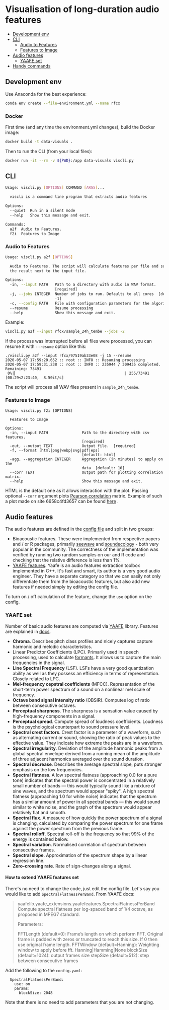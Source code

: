 # Visualisation of long-duration audio features

- [Development env](#development-env)
- [CLI](#cli)
  * [Audio to Features](#audio-to-features)
  * [Features to Image](#features-to-image)
- [Audio features](#audio-features)
  * [YAAFE set](#yaafe-set)
- [Handy commands](#handy-commands)

## Development env

Use Anaconda for the best experience:

```bash
conda env create --file=environment.yml --name rfcx
```

### Docker

First time (and any time the environment.yml changes), build the Docker image:

```bash
docker build -t data-visuals .
```

Then to run the CLI (from your local files):

```bash
docker run -it --rm -v ${PWD}:/app data-visuals viscli.py
```

## CLI

```bash
Usage: viscli.py [OPTIONS] COMMAND [ARGS]...

  viscli is a command line program that extracts audio features

Options:
  --quiet  Run in a silent mode
  --help   Show this message and exit.

Commands:
  a2f  Audio to Features.
  f2i  Features to Image
```

### Audio to Features

```bash
Usage: viscli.py a2f [OPTIONS]

  Audio to Features. The script will calculate features per file and save
  the result next to the input file.

Options:
  -in, --input PATH   Path to a directory with audio in WAV format.
                      [required]
  -j, --jobs INTEGER  Number of jobs to run. Defaults to all cores  [default:
                      -1]
  -c, --config PATH   File with configuration parameters for the algorithm.
  --resume            Resume processing
  --help              Show this message and exit.
```

Example:

```bash
viscli.py a2f --input rfcx/sample_24h_tembe --jobs -2
```

If the process was interrupted before all files were processed, you can resume it with `--resume` option like this:

```
./viscli.py a2f --input rfcx/97519ab33e08 -j 15 --resume
2020-05-07 17:59:20,652 :: root :: INFO :: Resuming processing
2020-05-07 17:59:31,238 :: root :: INFO :: 235944 / 309435 completed. Remaining: 73491
 0%|▏                                                | 255/73491 [00:29<2:23:40,  8.50it/s]
```

The script will process all WAV files present in `sample_24h_tembe`.

### Features to Image

```
Usage: viscli.py f2i [OPTIONS]

  Features to Image

Options:
  -in, --input PATH               Path to the directory with csv features.
                                  [required]
  -out, --output TEXT             Output file.  [required]
  -f, --format [html|png|webp|svg|pdf|eps]
                                  [default: html]
  -agg, --aggregation INTEGER     Aggregation (in minutes) to apply on the
                                  data  [default: 10]
  --corr TEXT                     Output path for plotting correlation matrix.
  --help                          Show this message and exit.
```

HTML is the default one as it allows interaction with the plot. Passing optional `--corr` argument plots [Pearson correlation](https://en.wikipedia.org/wiki/Pearson_correlation_coefficient) matrix. Example of such a plot made on site 6658c4fd3657 can be found [here](https://plotly.com/~tracewsl/390/#/) .


## Audio features

The audio features are defined in the [config file](datavis/config.yaml) and split in two groups:

* Bioacoustic features. These were implemented from respective papers and / or R packages, primarily [seewave](https://cran.r-project.org/package=seewave) and [soundecology](https://cran.r-project.org/package=soundecology) - both very popular in the community. The correctness of the implementation was verified by running two random samples on our and R code and checking that the relative difference is less than 1%. 
* [YAAFE features](http://yaafe.sourceforge.net/). Yaafe is an audio features extraction toolbox implemented in C++. It's fast and smart, its author is a very good audio engineer. They have a separate category so that we can easily not only differentiate them from the bioacoustic features, but also add new features if needed simply by editing the config file. 

To turn on / off calculation of the feature, change the `use` option on the config.

### YAAFE set

Number of basic audio features are computed via [YAAFE](https://github.com/Yaafe/Yaafe) library. Features are explained in [docs](http://yaafe.github.io/Yaafe/features.html).

* **Chroma**. Describes pitch class profiles and nicely captures capture harmonic and melodic characteristics.
* Linear Predictor Coefficients (LPC). Primarily used in speech processing, used to calculate [formants](https://en.wikipedia.org/wiki/Formant). It allows us to capture the main frequencies in the signal. 
* **Line Spectral Frequency** (LSF).  LSFs have a very good quantization ability as well as they possess an efficiency in terms
of representation. Closely related to LPC.
* **Mel-frequency cepstral coefficients** (MFCC). Representation of the short-term power spectrum of a sound on a nonlinear mel scale of frequency.
* **Octave band signal intensity ratio** (OBSIR). Computes log of ratio between consecutive octaves. 
* **Perceptual sharpness**. The sharpness is a sensation value caused by high-frequency components in a signal.
* **Perceptual spread**. Compute spread of loudness coefficients. Loudness is the psychological counterpart to sound pressure level. 
* **Spectral crest factors**. Crest factor is a parameter of a waveform, such as alternating current or sound, showing the ratio of peak values to the effective value. They indicate how extreme the peaks are in a waveform.
* **Spectral irregularity**. Deviation of the amplitude harmonic peaks from a global spectral envelope derived from a running mean of the amplitude of three adjacent harmonics averaged over the sound duration. 
* **Spectral decrease**. Describes the average spectral slope, puts stronger emphasis on the low frequencies.
* **Spectral flatness**. A low spectral flatness (approaching 0.0 for a pure tone) indicates that the spectral power is concentrated in a relatively small number of bands — this would typically sound like a mixture of sine waves, and the spectrum would appear "spiky". A high spectral flatness (approaching 1.0 for white noise) indicates that the spectrum has a similar amount of power in all spectral bands — this would sound similar to white noise, and the graph of the spectrum would appear relatively flat and smooth.
* **Spectral flux**. A measure of how quickly the power spectrum of a signal is changing, calculated by comparing the power spectrum for one frame against the power spectrum from the previous frame.
* **Spectral rolloff**. Spectral roll-off is the frequency so that 99% of the energy is contained below.
* **Spectral variation**. Normalised correlation of spectrum between consecutive frames.
* **Spectral slope**. Approximation of the spectrum shape by a linear regression line. 
* **Zero-crossing rate**. Rate of sign-changes along a signal.

#### How to extend YAAFE features set

There's no need to change the code, just edit the config file. Let's say you would like to add `SpectralFlatnessPerBand`. From YAAFE docs:

> yaafelib.yaafe_extensions.yaafefeatures.SpectralFlatnessPerBand
Compute spectral flatness per log-spaced band of 1/4 octave, as proposed in MPEG7 standard.
>
> Parameters:
>
> FFTLength (default=0): Frame’s length on which perform FFT. Original frame is padded with zeros or truncated to reach this size. If 0 then use original frame length.
> FFTWindow (default=Hanning): Weighting window to apply before fft. Hanning|Hamming|None
> blockSize (default=1024): output frames size
> stepSize (default=512): step between consecutive frames

Add the following to the `config.yaml`:

```
  SpectralFlatnessPerBand:
    use: on
    params:
      blockSize: 2048
```   

Note that there is no need to add parameters that you are not changing.  

